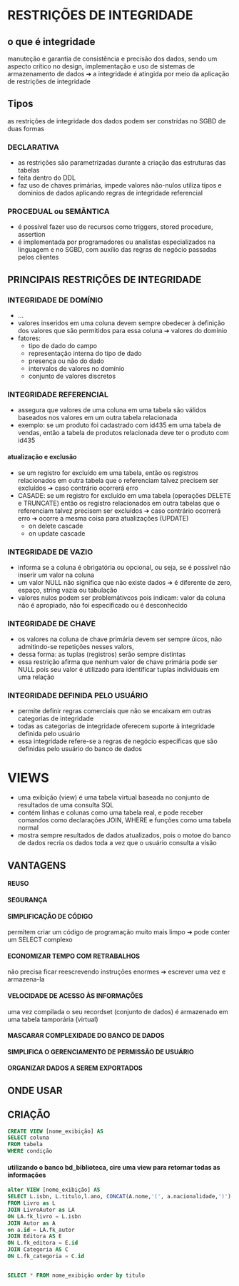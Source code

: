 # RESTRIÇÕES DE INTEGRIDADE
## o que é integridade
manuteção e garantia de consistência e precisão dos dados, sendo um aspecto crítico no design, implementação e uso de sistemas de armazenamento de dados ➔ a integridade é atingida por meio da aplicação de restrições de integridade
## Tipos
as restrições de integridade dos dados podem ser constrídas no SGBD de duas formas 
### DECLARATIVA
- as restrições são parametrizadas durante a criação das estruturas das tabelas
- feita dentro do DDL
- faz uso de chaves primárias, impede valores não-nulos utiliza tipos e dominios de dados aplicando regras de integridade referencial
### PROCEDUAL ou SEMÂNTICA
- é possível fazer uso de recursos como triggers, stored procedure, assertion
- é implementada por programadores ou analistas especializados na linguagem e no SGBD, com auxílio das regras de negócio passadas pelos clientes
## PRINCIPAIS RESTRIÇÕES DE INTEGRIDADE
### INTEGRIDADE DE DOMÍNIO
- ...
- valores inseridos em uma coluna devem sempre obedecer à definição dos valores que são permitidos para essa coluna ➔ valores do domínio
- fatores:
  - tipo de dado do campo
  - representação interna do tipo de dado
  - presença ou não do dado
  - intervalos de valores no domínio
  - conjunto de valores discretos 
### INTEGRIDADE REFERENCIAL
- assegura que valores de uma coluna em uma tabela são válidos baseados nos valores em um outra tabela relacionada
- exemplo: se um produto foi cadastrado com id435 em uma tabela de vendas, então a tabela de produtos relacionada deve ter o produto com id435
#### atualização e exclusão
  - se um registro for excluído em uma tabela, então os registros relacionados em outra tabela que o referenciam talvez precisem ser excluídos ➔ caso contrário ocorrerá erro
  - CASADE: se um registro for excluído em uma tabela (operações DELETE e TRUNCATE) então os registro relacionados em outra tabelas que o referenciam talvez precisem ser excluídos ➔ caso contrário ocorrerá erro ➔ ocorre a mesma coisa para atualizações (UPDATE)
      - on delete cascade
      - on update cascade
### INTEGRIDADE DE VAZIO
- informa se a coluna é obrigatória ou opcional, ou seja, se é possível não inserir um valor na coluna
- um valor NULL não significa que não existe dados ➔ é diferente de zero, espaço, string vazia ou tabulação
- valores nulos podem ser problemátivcos pois indicam: valor da coluna não é apropiado, não foi especificado ou é desconhecido
### INTEGRIDADE DE CHAVE
- os valores na coluna de chave primária devem ser sempre úicos, não admitindo-se repetições nesses valors,
- dessa forma: as tuplas (registros) serão sempre distintas
- essa restrição afirma que nenhum valor de chave primária pode ser NULL pois seu valor é utilizado para identificar tuplas individuais em uma relação
### INTEGRIDADE DEFINIDA PELO USUÁRIO
- permite definir regras comerciais que não se encaixam em outras categorias de integridade
- todas as categorias de integridade oferecem suporte à integridade definida pelo usuário
- essa integridade refere-se a regras de negócio específicas que são definidas pelo usuário do banco de dados
  
# VIEWS
- uma exibição (view) é uma tabela virtual baseada no conjunto de resultados de uma consulta SQL
- contém linhas e colunas como uma tabela real, e pode receber comandos como declarações JOIN, WHERE e funções como uma tabela normal
- mostra sempre resultados de dados atualizados, pois o motoe do banco de dados recria os dados toda a vez que o usuário consulta a visão
## VANTAGENS
#### REUSO
#### SEGURANÇA
#### SIMPLIFICAÇÃO DE CÓDIGO
permitem criar um código de programação muito mais limpo ➔ pode conter um SELECT complexo
#### ECONOMIZAR TEMPO COM RETRABALHOS
não precisa ficar reescrevendo instruções enormes ➔ escrever uma vez e armazena-la
#### VELOCIDADE DE ACESSO ÀS INFORMAÇÕES
uma vez compilada o seu recordset (conjunto de dados) é armazenado em uma tabela tamporária (virtual)
#### MASCARAR COMPLEXIDADE DO BANCO DE DADOS
#### SIMPLIFICA O GERENCIAMENTO DE PERMISSÃO DE USUÁRIO
#### ORGANIZAR DADOS A SEREM EXPORTADOS

## ONDE USAR

## CRIAÇÃO
```SQL
CREATE VIEW [nome_exibição] AS
SELECT coluna
FROM tabela
WHERE condição
```
#### utilizando o banco bd_biblioteca, cire uma view para retornar todas as informações
```SQL
alter VIEW [nome_exibição] AS
SELECT L.isbn, L.titulo,l.ano, CONCAT(A.nome,'(', a.nacionalidade,')') AS Autor_Nacionalidade, e.nome as editora,c.tipo_categoria as categoria
FROM Livro as L
JOIN LivroAutor as LA
ON LA.fk_livro = L.isbn
JOIN Autor as A
on a.id = LA.fk_autor
JOIN Editora AS E
ON L.fk_editora = E.id
JOIN Categoria AS C
ON L.fk_categoria = C.id


SELECT * FROM nome_exibição order by titulo

```













